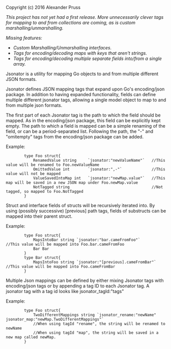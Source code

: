 Copyright (c) 2016 Alexander Pruss

*This project has not yet had a first release. More unnecessarily clever tags for mapping to and from collections are coming, as is custom marshalling/unmarshalling.*

*Missing features:*

+ *Custom Marshalling/Unmarshalling interfaces.*
+ *Tags for encoding/decoding maps with keys that aren't strings.*
+ *Tags for encoding/decoding multiple separate fields into/from a single array.*


Jsonator is a utility for mapping Go objects to and from multiple different JSON formats.

Jsonator defines JSON mapping tags that expand upon Go's encoding/json package.
In addition to having expanded functionality, fields can define multiple different
jsonator tags, allowing a single model object to map to and from multiple json formats.

The first part of each Jsonator tag is the path to which the field should be mapped. As in
the encoding/json package, this field can be explicitly kept empty. The path to which
a field is mapped can be a simple renaming of the field, or can be a period-separated list.
Following the path, the "-" and "omitempty" tags from the encoding/json package can be added.

Example:	

            type Foo struct{
                RenamedValue string 	`jsonator:"newValueName"` 	//This value will be renamed to Foo.newValueName
                OmittedValue int 	    `jsonator:",-"`			    //This value will not be mapped
                ValueSavedIntoMap int	`jsonator:"newMap.value"`	//This map will be saved in a new JSON map under Foo.newMap.value
                NotTagged string					                //Not tagged, so mapped to Foo.NotTagged
            }

Struct and interface fields of structs will be recursively iterated into. By using
(possibly successive) [previous] path tags, fields of substructs can be mapped into
 their parent struct.

Example:	

            type Foo struct{
		    	MapsIntoBar string `jsonator:"bar.cameFromFoo"` 	    //This value will be mapped into Foo.bar.cameFromFoo
			    Bar Bar
		    }
		    type Bar struct{
		    	MapsIntoFoo string `jsonator:"[previous].cameFromBar"` 	//This value will be mapped into Foo.cameFromBar
		    }

Multiple Json mappings can be defined by either mixing Jsonator tags with encoding/json tags
or by appending a tag ID to each Jsonator tag. A jsonator tag with a tag id looks like
jsonator_tagId:"tags"

Example: 	

            type Foo struct{
			    TwoDifferentMappings string `jsonator_rename:"newName" jsonator_map:"newMap.TwoDifferentMappings"`
			    //When using tagId "rename", the string will be renamed to newName
			    //When using tagId "map", the string will be saved in a new map called newMap.
			}
